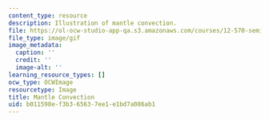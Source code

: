 ```yaml
---
content_type: resource
description: Illustration of mantle convection.
file: https://ol-ocw-studio-app-qa.s3.amazonaws.com/courses/12-570-seminar-in-geophysics-thermal-and-chemical-evolution-of-the-earth-spring-2005/b011598ef3b365637ee1e1bd7a086ab1_chp_mantleconvection.gif
file_type: image/gif
image_metadata:
  caption: ''
  credit: ''
  image-alt: ''
learning_resource_types: []
ocw_type: OCWImage
resourcetype: Image
title: Mantle Convection
uid: b011598e-f3b3-6563-7ee1-e1bd7a086ab1
---
```

